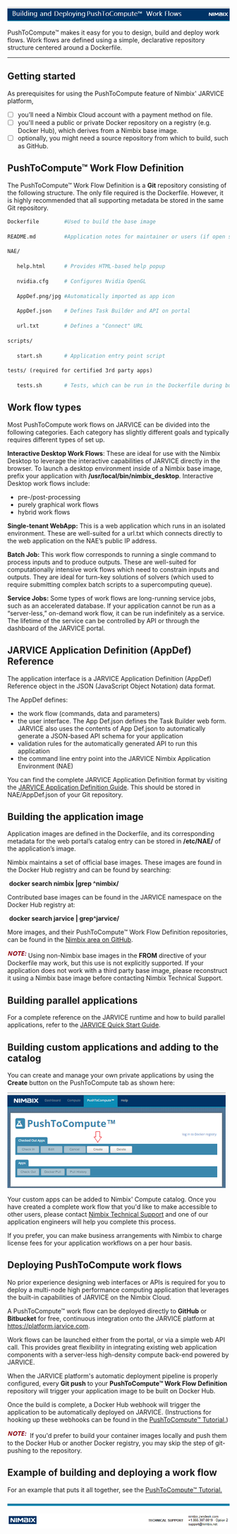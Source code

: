 

![Building and deploying Workflows](img/BuildinganddeployingWorkflows.png)

PushToCompute™ makes it easy for you to design, build and deploy work flows. Work flows are defined using a simple, declarative repository structure centered around a Dockerfile. <!--I think parts of this section do not belong with this topic, but need to rely on you to figure out which ones and where else to put them! Perhaps on an additional page? -->

------

## Getting started

As prerequisites for using the PushToCompute feature of Nimbix' JARVICE platform,

- [ ] you’ll need a Nimbix Cloud account with a payment method on file.
- [ ] you'll need a public or private Docker repository on a registry (e.g. Docker Hub), which derives from a Nimbix base image.   
- [ ] optionally, you might need a source repository from which to build, such as GitHub.

## PushToCompute™ Work Flow Definition

The PushToCompute™ Work Flow Definition is a **Git** repository consisting of the following structure. The only file required is the Dockerfile. However, it is highly recommended that all supporting metadata be stored in the same Git repository.

```dockerfile
Dockerfile        #Used to build the base image

README.md         #Application notes for maintainer or users (if open source)

NAE/

   help.html      # Provides HTML-based help popup

   nvidia.cfg     # Configures Nvidia OpenGL

   AppDef.png/jpg #Automatically imported as app icon

   AppDef.json    # Defines Task Builder and API on portal

   url.txt        # Defines a "Connect" URL

scripts/

   start.sh       # Application entry point script

tests/ (required for certified 3rd party apps)

   tests.sh       # Tests, which can be run in the Dockerfile during build
```

## Work flow types

Most PushToCompute work flows on JARVICE can be divided into the following categories. Each category has slightly different goals and typically requires different types of set up.

**Interactive Desktop Work Flows**: These are ideal for use with the Nimbix Desktop to leverage the interactive capabilities of JARVICE directly in the browser. To launch a desktop environment inside of a Nimbix base image, prefix your application with **/usr/local/bin/nimbix_desktop**.  Interactive Desktop work flows include:

- pre-/post-processing  
- purely graphical work flows
- hybrid work flows

**Single-tenant WebApp:**  This is a web application which runs in an isolated environment. These are well-suited for a url.txt which connects directly to the web application on the NAE’s public IP address.

**Batch Job:** This work flow corresponds to running a single command to process inputs and to produce outputs. These are well-suited for computationally intensive work flows which need to constrain inputs and outputs. They are ideal for turn-key solutions of solvers (which used to require submitting complex batch scripts to a supercomputing queue).

**Service Jobs:** Some types of work flows are long-running service jobs, such as an accelerated database. If your application cannot be run as a “server-less,” on-demand work flow, it can be run indefinitely as a service. The lifetime of the service can be controlled by API or through the dashboard of the JARVICE portal.

## JARVICE Application Definition (AppDef) Reference

The application interface is a JARVICE Application Definition (AppDef) Reference object in the JSON (JavaScript Object Notation) data format. 

The AppDef defines:

- the work flow (commands, data and parameters)
- the user interface. The App Def.json defines the Task Builder web form.  JARVICE also uses the contents of App Def.json to automatically generate a JSON-based API schema for your application
- validation rules for the automatically generated API to run this application
- the command line entry point into the JARVICE Nimbix Application Environment (NAE)

You can find the complete JARVICE Application Definition format by visiting the [JARVICE Application Definition Guide](https://www.nimbix.net/jarvice-application-deployment-guide/). This should be stored in NAE/AppDef.json of your Git repository.

## Building the application image

Application images are defined in the Dockerfile, and its corresponding metadata for the web portal’s catalog entry can be stored in **/etc/NAE/** of the application’s image. 

Nimbix maintains a set of official base images. These images are found in the Docker Hub registry and can be found by searching:

​	**docker search nimbix |grep ^nimbix/**

Contributed base images can be found in the JARVICE namespace on the Docker Hub registry at:

​	**docker search jarvice | grep^jarvice/**

More images, and their PushToCompute™ Work Flow Definition repositories, can be found in the [Nimbix area on GitHub](https://github.com/nimbix). 

![note](img/note.png)Using non-Nimbix base images in the **FROM** directive of your Dockerfile may work, but this use is not explicitly supported.  If your application does not work with a third party base image, please reconstruct it using a Nimbix base image before contacting Nimbix Technical Support. 

## Building parallel applications

For a complete reference on the JARVICE runtime and how to build parallel applications, refer to the [JARVICE Quick Start Guide](https://www.nimbix.net/jarvice-quick-start-guide/).

## Building custom applications and adding to the catalog 

You can create and manage your own private applications by using the **Create** button on the PushToCompute tab as shown here:  

![PUSHtoComputeCreate](img/PUSHtoComputeCreate.png)

Your custom apps can be added to Nimbix' Compute catalog. Once you have created a complete work flow that you'd like to make accessible to other users, please contact [Nimbix Technical Support](https://nimbix.zendesk.com/) and one of our application engineers will help you complete this process.

If you prefer, you can make business arrangements with Nimbix to charge license fees for your application workflows on a per hour basis.

## Deploying PushToCompute work flows

No prior experience designing web interfaces or APIs is required for you to deploy a multi-node high performance computing application that leverages the built-in capabilities of JARVICE on the Nimbix Cloud.

A PushToCompute™ work flow can be deployed directly to **GitHub** or **Bitbucket** for free, continuous integration onto the JARVICE platform at https://platform.jarvice.com.  

Work flows can be launched either from the portal, or via a simple web API call. This provides great flexibility in integrating existing web application components with a server-less  high-density compute back-end powered by JARVICE.

When the JARVICE platform's automatic deployment pipeline is properly configured, every **Git push** to your **PushToCompute™ Work Flow Definition** repository will trigger your application image to be built on Docker Hub.

Once the build is complete, a Docker Hub webhook will trigger the application to be automatically deployed on JARVICE.  (Instructions for hooking up these webhooks can be found in the  [PushToCompute™ Tutorial.](ptc_tutorial.md))

![note](img/note.png) If  you'd prefer to build your container images locally and push them to the Docker Hub or another Docker registry, you may skip the step of git-pushing to the repository.

## Example of building and deploying a work flow

For an example that puts it all together, see the [PushToCompute™ Tutorial.](ptc_tutorial.md)

![blue line](img/blueline.png)

![techsupport](img/techsupport.png)